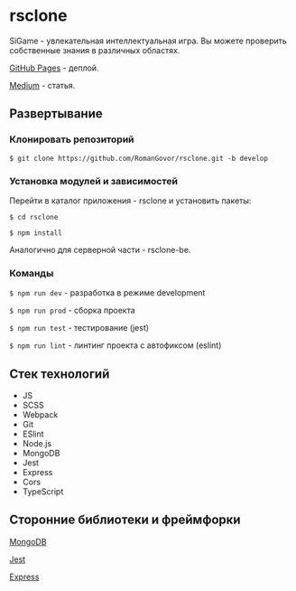 # rsclone

SiGame - увлекательная интеллектуальная игра. Вы можете проверить собственные знания в различных областях.

[GitHub Pages](https://romangovor-rsclone.netlify.app/#) - деплой.

[Medium](https://dubich-t.medium.com/sigame-abcf1f580e81) - статья.

## Развертывание

### Клонировать репозиторий

`$ git clone https://github.com/RomanGovor/rsclone.git -b develop`

### Установка модулей и зависимостей

Перейти в каталог приложения - rsclone и установить пакеты:

`$ cd rsclone`

`$ npm install`

Аналогично для серверной части - rsclone-be.

### Команды

`$ npm run dev` - разработка в режиме development

`$ npm run prod` - сборка проекта

`$ npm run test` - тестирование (jest)

`$ npm run lint` -  линтинг проекта с автофиксом (eslint)

## Стек технологий

- JS
- SCSS
- Webpack
- Git
- ESlint
- Node.js
- MongoDB
- Jest
- Express
- Cors
- TypeScript

## Сторонние библиотеки и фреймфорки

<a href="https://www.mongodb.com/">MongoDB</a>

<a href="https://jestjs.io/">Jest</a>

<a href="https://expressjs.com/">Express</a>
